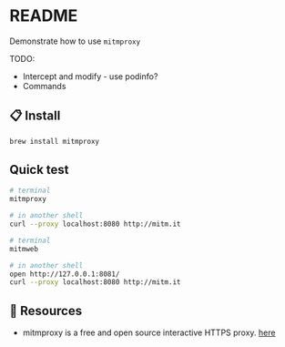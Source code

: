 # README

Demonstrate how to use `mitmproxy`  

TODO:

* Intercept and modify - use podinfo?
* Commands

## 📋 Install

```sh
brew install mitmproxy
```

## Quick test

```sh
# terminal
mitmproxy

# in another shell
curl --proxy localhost:8080 http://mitm.it
```

```sh
# terminal
mitmweb

# in another shell
open http://127.0.0.1:8081/
curl --proxy localhost:8080 http://mitm.it
```

## 👀 Resources

* mitmproxy is a free and open source interactive HTTPS proxy. [here](https://mitmproxy.org/)
